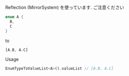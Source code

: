 Reflection (MirrorSystem) を使っています. ご注意ください

```dart
enum A { 
  B, 
  C 
}
```
to
```dart
[A.B, A.C]
```

Usage
```dart
EnumTypeToValueList<A>().valueList // [A.B, A.C]
```
